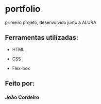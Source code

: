 # portfolio
primeiro projeto, desenvolvido junto a ALURA
## Ferramentas utilizadas:

* HTML

* CSS

* Flex-box

## Feito por:

### João Cordeiro
